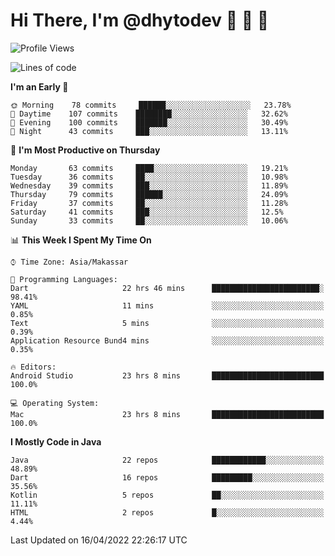 # Hi There, I'm @dhytodev 👋 👋 👋

<!--
**DhytoDev/dhytodev** is a ✨ _special_ ✨ repository because its `README.md` (this file) appears on your GitHub profile.

Here are some ideas to get you started:

- 🔭 I’m currently working on ...
- 🌱 I’m currently learning ...
- 👯 I’m looking to collaborate on ...
- 🤔 I’m looking for help with ...
- 💬 Ask me about ...
- 📫 How to reach me: ...
- 😄 Pronouns: ...
- ⚡ Fun fact: ...
-->

<!--START_SECTION:waka-->
![Profile Views](http://img.shields.io/badge/Profile%20Views-9-blue)

![Lines of code](https://img.shields.io/badge/From%20Hello%20World%20I%27ve%20Written-134%20Thousand%20lines%20of%20code-blue)

**I'm an Early 🐤** 

```text
🌞 Morning    78 commits     ██████░░░░░░░░░░░░░░░░░░░   23.78% 
🌆 Daytime    107 commits    ████████░░░░░░░░░░░░░░░░░   32.62% 
🌃 Evening    100 commits    ███████░░░░░░░░░░░░░░░░░░   30.49% 
🌙 Night      43 commits     ███░░░░░░░░░░░░░░░░░░░░░░   13.11%

```
📅 **I'm Most Productive on Thursday** 

```text
Monday       63 commits     ████░░░░░░░░░░░░░░░░░░░░░   19.21% 
Tuesday      36 commits     ██░░░░░░░░░░░░░░░░░░░░░░░   10.98% 
Wednesday    39 commits     ███░░░░░░░░░░░░░░░░░░░░░░   11.89% 
Thursday     79 commits     ██████░░░░░░░░░░░░░░░░░░░   24.09% 
Friday       37 commits     ██░░░░░░░░░░░░░░░░░░░░░░░   11.28% 
Saturday     41 commits     ███░░░░░░░░░░░░░░░░░░░░░░   12.5% 
Sunday       33 commits     ██░░░░░░░░░░░░░░░░░░░░░░░   10.06%

```


📊 **This Week I Spent My Time On** 

```text
⌚︎ Time Zone: Asia/Makassar

💬 Programming Languages: 
Dart                     22 hrs 46 mins      ████████████████████████░   98.41% 
YAML                     11 mins             ░░░░░░░░░░░░░░░░░░░░░░░░░   0.85% 
Text                     5 mins              ░░░░░░░░░░░░░░░░░░░░░░░░░   0.39% 
Application Resource Bund4 mins              ░░░░░░░░░░░░░░░░░░░░░░░░░   0.35%

🔥 Editors: 
Android Studio           23 hrs 8 mins       █████████████████████████   100.0%

💻 Operating System: 
Mac                      23 hrs 8 mins       █████████████████████████   100.0%

```

**I Mostly Code in Java** 

```text
Java                     22 repos            ████████████░░░░░░░░░░░░░   48.89% 
Dart                     16 repos            █████████░░░░░░░░░░░░░░░░   35.56% 
Kotlin                   5 repos             ██░░░░░░░░░░░░░░░░░░░░░░░   11.11% 
HTML                     2 repos             █░░░░░░░░░░░░░░░░░░░░░░░░   4.44%

```



 Last Updated on 16/04/2022 22:26:17 UTC
<!--END_SECTION:waka-->
